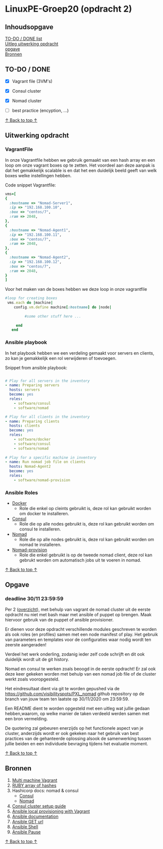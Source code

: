 # LinuxPE-Groep20 (opdracht 2)

## Inhoudsopgave
[TO-DO / DONE list](#to-do--done) <br/>
[Uitleg uitwerking opdracht](#Uitwerking-opdracht) <br/>
[opgave](#Opgave) <br/>
[Bronnen](#Bronnen) <br/>

## TO-DO / DONE

- [x] Vagrant file (3VM's)
- [x] Consul cluster
- [x] Nomad cluster
- [ ] best practice (encyption, ...)


[↑ Back to top ↑](#Inhoudsopgave) 

## Uitwerking opdracht

### VagrantFile

In onze Vagrantfile hebben we gebruik gemaakt van een hash array en een loop om onze vagrant boxes op te zetten. Het voordeel aan deze aanpak is dat het gemakkelijk scalable is en dat het een duidelijk beeld geeft van welk boxes welke instellingen hebben.

Code snippet Vagrantfile:
``` Ruby
vms=[
{
  :hostname => "Nomad-Server1",
  :ip => "192.168.100.10",
  :box => "centos/7",
  :ram => 2048,
},  
{
  :hostname => "Nomad-Agent1",
  :ip => "192.168.100.11",
  :box => "centos/7",
  :ram => 2048,
},
{
  :hostname => "Nomad-Agent2",
  :ip => "192.168.100.12",
  :box => "centos/7",
  :ram => 2048,
}
]
```

Voor het maken van de boxes hebben we deze loop in onze vagrantfile
``` Ruby
#loop for creating boxes
 vms.each do |machine|
    config.vm.define machine[:hostname] do |node|
    
         #some other stuff here ...
        
     end
   end 
```

### Ansible playbook

In het playbook hebben we een verdeling gemaakt voor servers en clients, zo kan je gemakkelijk een rol verwijderen of toevoegen.

Snippet from ansible playbook:

``` yaml

# Play for all servers in the inventory
- name: Preparing servers
  hosts: servers
  become: yes
  roles:
    - software/consul
    - software/nomad

# Play for all clients in the inventory
- name: Preparing clients
  hosts: clients
  become: yes
  roles:
    - software/docker
    - software/consul
    - software/nomad
  
# Play for a specific machine in inventory
- name: Run nomad job file on clients
  hosts: Nomad-Agent2
  become: yes
  roles:
    - software/nomad-provision
```

### Ansible Roles
* [Docker](ansible/roles/software/docker)
    * Role die enkel op cleints gebruikt is, deze rol kan gebruikt worden om docker te installeren.
* [Consul](nsible/roles/software/consul)
    * Role die op alle nodes gebruikt is, deze rol kan gebruikt worden om consul te installeren.
* [Nomad](nsible/roles/software/nomad)
    * Role die op alle nodes gebruikt is, deze rol kan gebruikt worden om nomad te installeren.
* [Nomad-provision](nsible/roles/software/nomad-provision)
    * Role die enkel gebruikt is op de tweede nomad client, deze rol kan gebrukt worden om automatisch jobs uit te voeren in nomad.


[↑ Back to top ↑](#Inhoudsopgave) 

## Opgave 
### deadline 30/11 23:59:59

Per 2 ([overzicht](https://docs.google.com/spreadsheets/d/1Q69y0qAsR0N5FGCZiHLzsOxO48YiUsMZfEyjJGxvy-g/edit#gid=0)), met behulp van vagrant de nomad cluster uit de eerste opdracht nu niet met bash maar met ansible of puppet op brengen. Maak hiervoor gebruik van de puppet of ansible provisioner.

Er dienen voor deze opdracht verschillende modules geschreven te worden als ook roles (en profiles) samen met een node manifest of play. Het gebruik van parameters en templates voor de configuraties waar nodig wordt ten zeerste aangeraden!

Verdeel het werk onderling, zodanig ieder zelf code schrijft en dit ook duidelijk wordt uit de git history.

Nomad en consul te werken zoals beoogd in de eerste opdracht! Er zal ook deze keer gekeken worden met behulp van een nomad job file of de cluster werkt zoals vooropgesteld.

Het eindresultaat dient via git te worden gepushed via de https://github.com/visibilityspots/PXL_nomad github repository op de branch van jouw team ten laatste op 30/11/2020 om 23:59:59.

Een README dient te worden opgesteld met een uitleg wat jullie gedaan hebben,waarom, op welke manier de taken verdeeld werden samen met een bron vermelding.

De quotering zal gebeuren enerzijds op het functionele aspect van je cluster, anderzijds wordt er ook gekeken naar het gebruik van best practices van de gehanteerde oplossing alsook de samenwerking tussen jullie beiden en een individuele bevraging tijdens het evaluatie moment.

[↑ Back to top ↑](#Inhoudsopgave) 

## Bronnen 

1. [Multi machine Vagrant](https://www.vagrantup.com/docs/multi-machine)
2. [RUBY array of hashes](https://stackoverflow.com/questions/4826129/how-to-create-an-array-of-hashes-in-ruby)
3. Hashicorp docs: nomad & consul
    * [Consul](https://learn.hashicorp.com/tutorials/consul/deployment-guide)
    * [Nomad](https://learn.hashicorp.com/collections/nomad/get-started)
4. [Consul cluster setup guide](https://devopscube.com/setup-consul-cluster-guide/)
5. [Ansible local provisioning with Vagrant](https://www.vagrantup.com/docs/provisioning/ansible_local)
6. [Ansible documentation](https://docs.ansible.com/)
7. [Ansible GET url](https://docs.ansible.com/ansible/latest/collections/ansible/builtin/get_url_module.html)
8. [Ansible Shell](https://docs.ansible.com/ansible/latest/collections/ansible/builtin/shell_module.html)
6. [Ansible Pause](https://docs.ansible.com/ansible/latest/collections/ansible/builtin/pause_module.html)




[↑ Back to top ↑](#Inhoudsopgave) 
